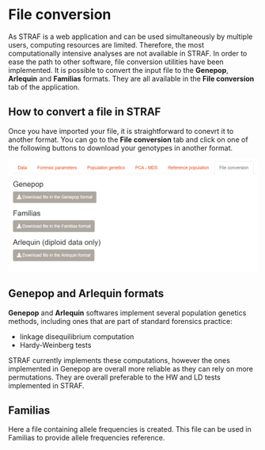 # File conversion

As STRAF is a web application and can be used simultaneously by multiple users,
computing resources are limited. Therefore, the most computationally intensive analyses
are not available in STRAF. In order to ease the path to other software, 
file conversion utilities have been implemented. It is possible to convert
the input file to the __Genepop__, __Arlequin__ and __Familias__ formats. They are
all available in the __File conversion__ tab of the application.

## How to convert a file in STRAF

Once you have imported your file, it is straightforward to conevrt it to another 
format. You can go to the __File conversion__ tab and click on one of the following
buttons to download your genotypes in another format.

<center><img src="img/capture_file_conversion_1.png" class="capture"/></center>


## Genepop and Arlequin formats

__Genepop__ and __Arlequin__ softwares implement several population genetics methods, 
including ones that are part of standard forensics practice:
* linkage disequilibrium computation
* Hardy-Weinberg tests

STRAF currently implements these computations, however the ones implemented in 
Genepop are overall more reliable as they can rely on more permutations. They
are overall preferable to the HW and LD tests implemented in STRAF.

## Familias

Here a file containing allele frequencies is created. This file can be used in
Familias to provide allele frequencies reference.
